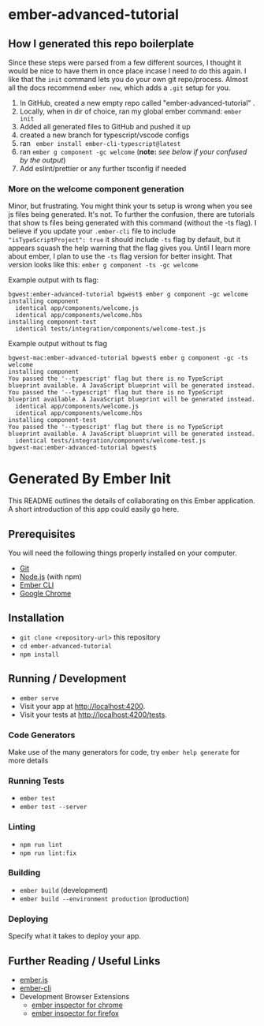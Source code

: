 # ember-advanced-tutorial

## How I generated this repo boilerplate

Since these steps were parsed from a few different sources, I thought it would be nice to have them in once place incase I need to do this again. I like that the `init` command lets you do your own git repo/process. Almost all the docs recommend `ember new`, which adds a `.git` setup for you.

1. In GitHub, created a new empty repo called "ember-advanced-tutorial" .
2. Locally, when in dir of choice, ran my global ember command: `ember init`
3. Added all generated files to GitHub and pushed it up
4. created a new branch for typescript/vscode configs
5. ran ` ember install ember-cli-typescript@latest`
6. ran `ember g component -gc welcome` (**note:** _see below if your confused by the output_)
7. Add eslint/prettier or any further tsconfig if needed

### More on the welcome component generation

Minor, but frustrating. You might think your ts setup is wrong when you see js files being generated. It's not. To further the confusion, there are tutorials that show ts files being generated with this command (without the -ts flag). I believe if you update your `.ember-cli` file to include ` "isTypeScriptProject": true` it should include `-ts` flag by default, but it appears squash the help warning that the flag gives you. Until I learn more about ember, I plan to use the `-ts` flag version for better insight. That version looks like this: `ember g component -ts -gc welcome`

Example output with ts flag:

```
bgwest:ember-advanced-tutorial bgwest$ ember g component -gc welcome
installing component
  identical app/components/welcome.js
  identical app/components/welcome.hbs
installing component-test
  identical tests/integration/components/welcome-test.js
```

Example output without ts flag

```
bgwest-mac:ember-advanced-tutorial bgwest$ ember g component -gc -ts welcome
installing component
You passed the '--typescript' flag but there is no TypeScript blueprint available. A JavaScript blueprint will be generated instead.
You passed the '--typescript' flag but there is no TypeScript blueprint available. A JavaScript blueprint will be generated instead.
  identical app/components/welcome.js
  identical app/components/welcome.hbs
installing component-test
You passed the '--typescript' flag but there is no TypeScript blueprint available. A JavaScript blueprint will be generated instead.
  identical tests/integration/components/welcome-test.js
bgwest-mac:ember-advanced-tutorial bgwest$
```

# Generated By Ember Init

This README outlines the details of collaborating on this Ember application.
A short introduction of this app could easily go here.

## Prerequisites

You will need the following things properly installed on your computer.

- [Git](https://git-scm.com/)
- [Node.js](https://nodejs.org/) (with npm)
- [Ember CLI](https://cli.emberjs.com/release/)
- [Google Chrome](https://google.com/chrome/)

## Installation

- `git clone <repository-url>` this repository
- `cd ember-advanced-tutorial`
- `npm install`

## Running / Development

- `ember serve`
- Visit your app at [http://localhost:4200](http://localhost:4200).
- Visit your tests at [http://localhost:4200/tests](http://localhost:4200/tests).

### Code Generators

Make use of the many generators for code, try `ember help generate` for more details

### Running Tests

- `ember test`
- `ember test --server`

### Linting

- `npm run lint`
- `npm run lint:fix`

### Building

- `ember build` (development)
- `ember build --environment production` (production)

### Deploying

Specify what it takes to deploy your app.

## Further Reading / Useful Links

- [ember.js](https://emberjs.com/)
- [ember-cli](https://cli.emberjs.com/release/)
- Development Browser Extensions
  - [ember inspector for chrome](https://chrome.google.com/webstore/detail/ember-inspector/bmdblncegkenkacieihfhpjfppoconhi)
  - [ember inspector for firefox](https://addons.mozilla.org/en-US/firefox/addon/ember-inspector/)
